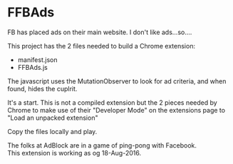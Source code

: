 # FFBAds

FB has placed ads on their main website.  I don't like ads...so....

This project has the 2 files needed to build a Chrome extension:
  * manifest.json
  * FFBAds.js
  
The javascript uses the MutationObserver to look for ad criteria, and when found, hides the cuplrit.

It's a start.
This is not a compiled extension but the 2 pieces needed by Chrome to make use of their "Developer Mode" on the extensions page to "Load an unpacked extension"

Copy the files locally and play.

The folks at AdBlock are in a game of ping-pong with Facebook.  
This extension is working as og 18-Aug-2016.
